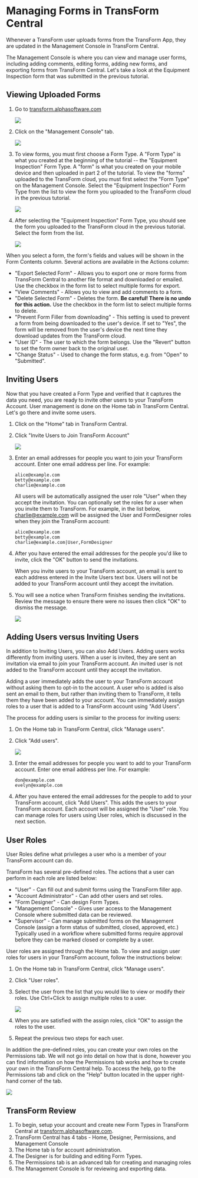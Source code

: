 # Managing Forms in TransForm Central

Whenever a TransForm user uploads forms from the TransForm App, they are updated in the Management Console in TransForm Central. 

The Management Console is where you can view and manage user forms, including adding comments, editing forms, adding new forms, and exporting forms from TransForm Central. Let's take a look at the Equipment Inspection form that was submitted in the previous tutorial.

## Viewing Uploaded Forms

1. Go to [transform.alphasoftware.com](https://transform.alphasoftware.com)

    ![](../images/transform1.png)

2. Click on the "Management Console" tab.

    ![](../images/transform4.png)

3. To view forms, you must first choose a Form Type. A "Form Type" is what you created at the beginning of the tutorial -- the "Equipment Inspection" Form Type. A "form" is what you created on your mobile device and then uploaded in part 2 of the tutorial. To view the "forms" uploaded to the TransForm cloud, you must first select the "Form Type" on the Management Console. Select the "Equipment Inspection" Form Type from the list to view the form you uploaded to the TransForm cloud in the previous tutorial.

    ![](../images/manage1.png)

4. After selecting the "Equipment Inspection" Form Type, you should see the form you uploaded to the TransForm cloud in the previous tutorial. Select the form from the list.

    ![](../images/manage2.png)

When you select a form, the form's fields and values will be shown in the Form Contents column. Several actions are available in the Actions column:

 - "Export Selected Form" - Allows you to export one or more forms from TransForm Central to another file format and downloaded or emailed. Use the checkbox in the form list to select multiple forms for export.
 - "View Comments" - Allows you to view and add comments to a form.
 - "Delete Selected Form" - Deletes the form. **Be careful! There is no undo for this action.** Use the checkbox in the form list to select multiple forms to delete. 
 - "Prevent Form Filler from downloading" - This setting is used to prevent a form from being downloaded to the user's device. If set to "Yes", the form will be removed from the user's device the next time they download updates from the TransForm cloud.
 - "User ID" - The user to which the form belongs. Use the "Revert" button to set the form owner back to the original user.
 - "Change Status" - Used to change the form status, e.g. from "Open" to "Submitted".

## Inviting Users

Now that you have created a Form Type and verified that it captures the data you need, you are ready to invite other users to your TransForm Account. User management is done on the Home tab in TransForm Central. Let's go there and invite some users.

1. Click on the "Home" tab in TransForm Central.

2. Click "Invite Users to Join TransForm Account"

    ![](../images/users1.png)

3. Enter an email addresses for people you want to join your TransForm account. Enter one email address per line. For example:

    ```
    alice@example.com
    betty@example.com
    charlie@example.com
    ```

    All users will be automatically assigned the user role "User" when they accept the invitation. You can optionally set the roles for a user when you invite them to TransForm. For example, in the list below, charlie@example.com will be assigned the User and FormDesigner roles when they join the TransForm account:

    ```
    alice@example.com
    betty@example.com
    charlie@example.com|User,FormDesigner
    ```

4. After you have entered the email addresses for the people you'd like to invite, click the "OK" button to send the invitations.

    When you invite users to your TransForm account, an email is sent to each address entered in the Invite Users text box. Users will not be added to your TransForm account until they accept the invitation.

5. You will see a notice when TransForm finishes sending the invitations. Review the message to ensure there were no issues then click "OK" to dismiss the message.

    ![](../images/users2.png)


## Adding Users versus Inviting Users

In addition to Inviting Users, you can also Add Users. Adding users works differently from inviting users. When a user is invited, they are sent an invitation via email to join your TransForm account. An invited user is not added to the TransForm account until they accept the invitation.

Adding a user immediately adds the user to your TransForm account without asking them to opt-in to the account. A user who is added is also sent an email to them, but rather than inviting them to TransForm, it tells them they have been added to your account. You can immediately assign roles to a user that is added to a TransForm account using "Add Users".

The process for adding users is similar to the process for inviting users:

1. On the Home tab in TransForm Central, click "Manage users".

2. Click "Add users".

    ![](../images/users3.png)

3. Enter the email addresses for people you want to add to your TransForm account. Enter one email address per line. For example:

    ```
    don@example.com
    evelyn@example.com
    ```

4. After you have entered the email addresses for the people to add to your TransForm account, click "Add Users". This adds the users to your TransForm account. Each account will be assigned the "User" role. You can manage roles for users using User roles, which is discussed in the next section.

## User Roles

User Roles define what privileges a user who is a member of your TransForm account can do. 

TransForm has several pre-defined roles. The actions that a user can perform in each role are listed below:

- "User" - Can fill out and submit forms using the TransForm filler app.
- "Account Administrator" - Can add other users and set roles.
- "Form Designer" - Can design Form Types.
- "Management Console" - Gives user access to the Management Console where submitted data can be reviewed.
- "Supervisor" - Can manage submitted forms on the Management Console (assign a form status of submitted, closed, approved, etc.) Typically used in a workflow where submitted forms require approval before they can be marked closed or complete by a user.

User roles are assigned through the Home tab. To view and assign user roles for users in your TransForm account, follow the instructions below:

1. On the Home tab in TransForm Central, click "Manage users".

2. Click "User roles".

3. Select the user from the list that you would like to view or modify their roles. Use Ctrl+Click to assign multiple roles to a user.

    ![](../images/users4.png)

4. When you are satisfied with the assign roles, click "OK" to assign the roles to the user.

5. Repeat the previous two steps for each user.

In addition the pre-defined roles, you can create your own roles on the Permissions tab. We will not go into detail on how that is done, however you can find information on how the Permissions tab works and how to create your own in the TransForm Central help. To access the help, go to the Permissions tab and click on the "Help" button located in the upper right-hand corner of the tab.

![](../images/permissions1.png)

## TransForm Review

1. To begin, setup your account and create new Form Types in TransForm Central at [transform.alphasoftware.com](https://transform.alphasoftware.com).
2. TransForm Central has 4 tabs - Home, Designer, Permissions, and Management Console
3. The Home tab is for account administration.
4. The Designer is for building and editing Form Types.
5. The Permissions tab is an advanced tab for creating and managing roles
6. The Management Console is for reviewing and exporting data.